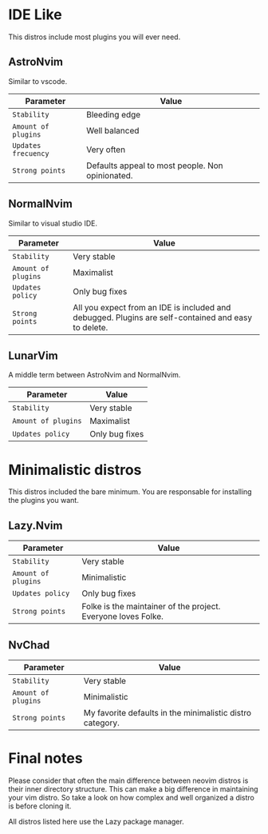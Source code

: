 # IDE Like
This distros include most plugins you will ever need.

## AstroNvim
Similar to vscode.

| Parameter | Value |
|--|--|
| `Stability` | Bleeding edge |
| `Amount of plugins`| Well balanced |
| `Updates frecuency` | Very often |
| `Strong points` | Defaults appeal to most people. Non opinionated.  |

## NormalNvim
Similar to visual studio IDE.

| Parameter | Value |
|--|--|
| `Stability` | Very stable |
| `Amount of plugins`| Maximalist |
| `Updates policy` | Only bug fixes |
| `Strong points` | All you expect from an IDE is included and debugged. Plugins are self-contained and easy to delete. |

## LunarVim
A middle term between AstroNvim and NormalNvim.

| Parameter | Value |
|--|--|
| `Stability` | Very stable |
| `Amount of plugins`| Maximalist |
| `Updates policy` | Only bug fixes |

# Minimalistic distros
This distros included the bare minimum. You are responsable for installing the plugins you want.

## Lazy.Nvim
| Parameter | Value |
|--|--|
| `Stability` | Very stable |
| `Amount of plugins`| Minimalistic |
| `Updates policy` | Only bug fixes |
| `Strong points` | Folke is the maintainer of the project. Everyone loves Folke. |

## NvChad
| Parameter | Value |
|--|--|
| `Stability` | Very stable |
| `Amount of plugins`| Minimalistic |
| `Strong points` | My favorite defaults in the minimalistic distro category. |


# Final notes
Please consider that often the main difference between neovim distros is their inner directory structure. This can make a big difference in maintaining your vim distro. So take a look on how complex and well organized a distro is before cloning it.

All distros listed here use the Lazy package manager.
